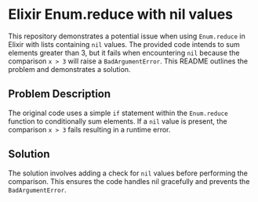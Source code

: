 # Elixir Enum.reduce with nil values

This repository demonstrates a potential issue when using `Enum.reduce` in Elixir with lists containing `nil` values.  The provided code intends to sum elements greater than 3, but it fails when encountering `nil` because the comparison `x > 3` will raise a `BadArgumentError`. This README outlines the problem and demonstrates a solution.

## Problem Description
The original code uses a simple `if` statement within the `Enum.reduce` function to conditionally sum elements.  If a `nil` value is present, the comparison `x > 3` fails resulting in a runtime error. 

## Solution
The solution involves adding a check for `nil` values before performing the comparison. This ensures the code handles nil gracefully and prevents the `BadArgumentError`. 